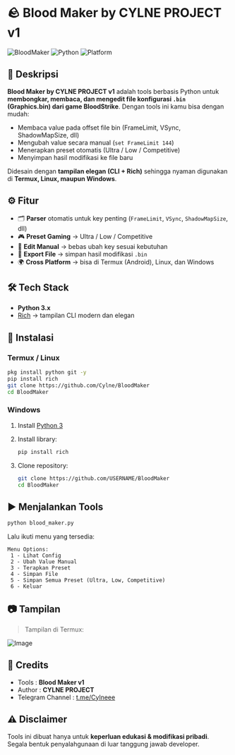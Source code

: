# 🪨 Blood Maker by CYLNE PROJECT v1

![BloodMaker](https://img.shields.io/badge/Game-BloodStrike-red?style=for-the-badge)
![Python](https://img.shields.io/badge/Python-3.x-blue?style=for-the-badge)
![Platform](https://img.shields.io/badge/Platform-Termux%20%7C%20Linux%20%7C%20Windows-green?style=for-the-badge)



## 📖 Deskripsi

**Blood Maker by CYLNE PROJECT v1** adalah tools berbasis Python untuk **membongkar, membaca, dan mengedit file konfigurasi `.bin` (Graphics.bin) dari game BloodStrike**.
Dengan tools ini kamu bisa dengan mudah:

* Membaca value pada offset file bin (FrameLimit, VSync, ShadowMapSize, dll)
* Mengubah value secara manual (`set FrameLimit 144`)
* Menerapkan preset otomatis (Ultra / Low / Competitive)
* Menyimpan hasil modifikasi ke file baru

Didesain dengan **tampilan elegan (CLI + Rich)** sehingga nyaman digunakan di **Termux, Linux, maupun Windows**.



## ⚙️ Fitur

* 🗂️ **Parser** otomatis untuk key penting (`FrameLimit`, `VSync`, `ShadowMapSize`, dll)
* 🎮 **Preset Gaming** → Ultra / Low / Competitive
* 📝 **Edit Manual** → bebas ubah key sesuai kebutuhan
* 💾 **Export File** → simpan hasil modifikasi `.bin`
* 🌍 **Cross Platform** → bisa di Termux (Android), Linux, dan Windows



## 🛠️ Tech Stack

* **Python 3.x**
* [Rich](https://github.com/Textualize/rich) → tampilan CLI modern dan elegan



## 📲 Instalasi

### Termux / Linux

```bash
pkg install python git -y
pip install rich
git clone https://github.com/Cylne/BloodMaker
cd BloodMaker
```

### Windows

1. Install [Python 3](https://www.python.org/downloads/)
2. Install library:

   ```bash
   pip install rich
   ```
3. Clone repository:

   ```bash
   git clone https://github.com/USERNAME/BloodMaker
   cd BloodMaker
   ```



## ▶️ Menjalankan Tools

```bash
python blood_maker.py
```

Lalu ikuti menu yang tersedia:

```
Menu Options:
 1 - Lihat Config
 2 - Ubah Value Manual
 3 - Terapkan Preset
 4 - Simpan File
 5 - Simpan Semua Preset (Ultra, Low, Competitive)
 6 - Keluar
```



## 📷 Tampilan

> Tampilan di Termux:

![Image](https://github.com/user-attachments/assets/328afee1-da27-49de-917e-55abd4ddfb33)


## 👑 Credits

* Tools : **Blood Maker v1**
* Author : **CYLNE PROJECT**
* Telegram Channel : [t.me/Cylneee](https://t.me/Cylneee)



## ⚠️ Disclaimer

Tools ini dibuat hanya untuk **keperluan edukasi & modifikasi pribadi**.
Segala bentuk penyalahgunaan di luar tanggung jawab developer.
